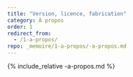 ```yaml
---
title: "Version, licence, fabrication"
category: À propos
order: 1
redirect_from:
  - /1-a-propos/
repo: _memoire/1-a-propos/-a-propos.md
---
```

{% include_relative -a-propos.md %}
